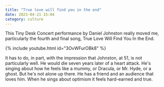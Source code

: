 ```yaml
---
title: "True love will find you in the end"
date: 2023-04-21 15:04
category: culture
---
```


This Tiny Desk Concert performance by Daniel Johnston really moved me, particularly the fourth and final song, True Love Will Find You In the End.

{% include youtube.html id="3OvWFurOBk8" %}

It has to do, in part, with the impression that Johnston, at 51, is not particularly well.
He would die seven years later of a heart attack.
He's singing about how he feels like a mummy, or Dracula, or Mr. Hyde, or a ghost.
But he's not alone up there.
He has a friend and an audience that loves him.
When he sings about optimism it feels hard-earned and true.
